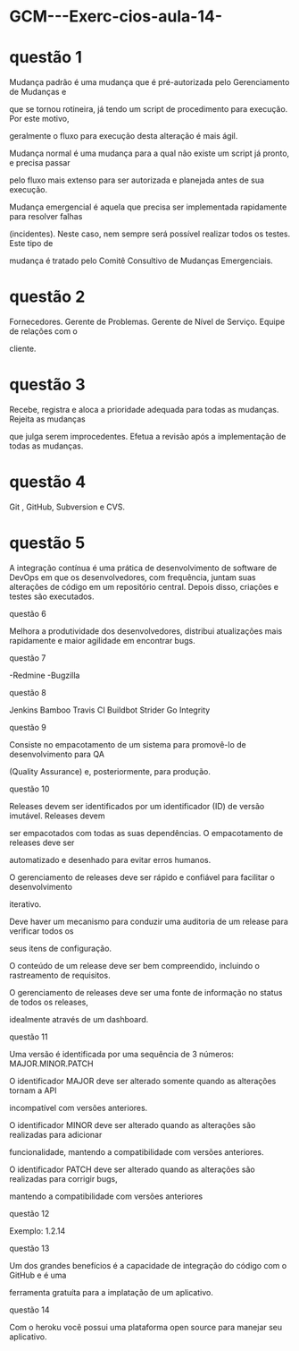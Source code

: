 # GCM---Exerc-cios-aula-14-

# questão 1

Mudança padrão é uma mudança que é pré-autorizada pelo Gerenciamento de Mudanças e

que se tornou rotineira, já tendo um script de procedimento para execução. Por este motivo,

geralmente o fluxo para execução desta alteração é mais ágil.

Mudança normal é uma mudança para a qual não existe um script já pronto, e precisa passar

pelo fluxo mais extenso para ser autorizada e planejada antes de sua execução.

Mudança emergencial é aquela que precisa ser implementada rapidamente para resolver falhas

(incidentes). Neste caso, nem sempre será possível realizar todos os testes. Este tipo de

mudança é tratado pelo Comitê Consultivo de Mudanças Emergenciais.

# questão 2

Fornecedores. Gerente de Problemas. Gerente de Nível de Serviço. Equipe de relações com o

cliente.

# questão 3

Recebe, registra e aloca a prioridade adequada para todas as mudanças. Rejeita as mudanças

que julga serem improcedentes. Efetua a revisão após a implementação de todas as mudanças.

# questão 4 

Git , GitHub, Subversion e CVS.
# questão 5 

A integração contínua é uma prática de desenvolvimento de software de DevOps em que os desenvolvedores, com frequência, juntam suas alterações de código em um repositório central. Depois disso, criações e testes são executados.


questão 6 


Melhora a produtividade dos desenvolvedores, distribui atualizações mais rapidamente e maior agilidade em encontrar bugs.

questão 7

-Redmine -Bugzilla

questão 8

Jenkins Bamboo Travis CI Buildbot Strider Go Integrity

questão 9

Consiste no empacotamento de um sistema para promovê-lo de desenvolvimento para QA

(Quality Assurance) e, posteriormente, para produção.

questão 10

Releases devem ser identificados por um identificador (ID) de versão imutável. Releases devem

ser empacotados com todas as suas dependências. O empacotamento de releases deve ser

automatizado e desenhado para evitar erros humanos.

O gerenciamento de releases deve ser rápido e confiável para facilitar o desenvolvimento

iterativo.

Deve haver um mecanismo para conduzir uma auditoria de um release para verificar todos os

seus itens de configuração.

O conteúdo de um release deve ser bem compreendido, incluindo o rastreamento de requisitos.

O gerenciamento de releases deve ser uma fonte de informação no status de todos os releases,

idealmente através de um dashboard.

questão 11

Uma versão é identificada por uma sequência de 3 números: MAJOR.MINOR.PATCH

O identificador MAJOR deve ser alterado somente quando as alterações tornam a API

incompatível com versões anteriores.

O identificador MINOR deve ser alterado quando as alterações são realizadas para adicionar

funcionalidade, mantendo a compatibilidade com versões anteriores.

O identificador PATCH deve ser alterado quando as alterações são realizadas para corrigir bugs,

mantendo a compatibilidade com versões anteriores

questão 12

Exemplo: 1.2.14

questão 13

Um dos grandes benefícios é a capacidade de integração do código com o GitHub e é uma

ferramenta gratuíta para a implatação de um aplicativo.

questão 14

Com o heroku você possui uma plataforma open source para manejar seu aplicativo.
